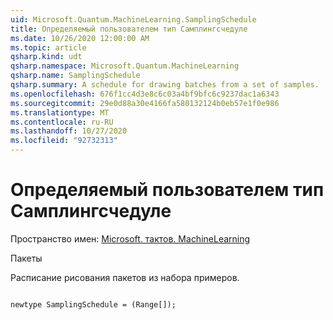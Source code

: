 ```yaml
---
uid: Microsoft.Quantum.MachineLearning.SamplingSchedule
title: Определяемый пользователем тип Самплингсчедуле
ms.date: 10/26/2020 12:00:00 AM
ms.topic: article
qsharp.kind: udt
qsharp.namespace: Microsoft.Quantum.MachineLearning
qsharp.name: SamplingSchedule
qsharp.summary: A schedule for drawing batches from a set of samples.
ms.openlocfilehash: 676f1cc4d3e8c6c03a4bf9bfc6c9237dac1a6343
ms.sourcegitcommit: 29e0d88a30e4166fa580132124b0eb57e1f0e986
ms.translationtype: MT
ms.contentlocale: ru-RU
ms.lasthandoff: 10/27/2020
ms.locfileid: "92732313"
---
```

# <a name="samplingschedule-user-defined-type"></a>Определяемый пользователем тип Самплингсчедуле

Пространство имен: [Microsoft. тактов. MachineLearning](xref:Microsoft.Quantum.MachineLearning)

Пакеты [](https://nuget.org/packages/)


Расписание рисования пакетов из набора примеров.

```qsharp

newtype SamplingSchedule = (Range[]);
```

